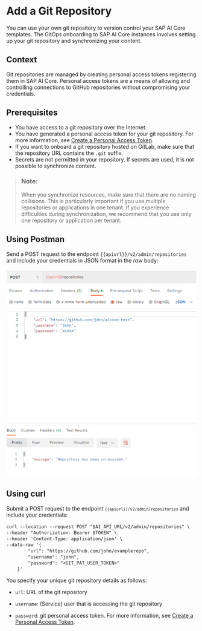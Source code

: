 <!-- loiob6681769f191490f8832d3fbb6794e89 -->

# Add a Git Repository

You can use your own git repository to version control your SAP AI Core templates. The GitOps onboarding to SAP AI Core instances involves setting up your git repository and synchronizing your content.



<a name="loiob6681769f191490f8832d3fbb6794e89__section_tx5_1c3_dxb"/>

## Context

Git repositories are managed by creating personal access tokens registering them in SAP AI Core. Personal access tokens are a means of allowing and controlling connections to GitHub repositories without compromising your credentials.



<a name="loiob6681769f191490f8832d3fbb6794e89__section_w25_mqn_hvb"/>

## Prerequisites

-   You have access to a git repository over the Internet.
-   You have generated a personal access token for your git repository. For more information, see [Create a Personal Access Token](https://docs.github.com/en/authentication/keeping-your-account-and-data-secure/creating-a-personal-access-token).
-   If you want to onboard a git repository hosted on GitLab, make sure that the repository URL contains the `.git` suffix.
-   Secrets are not permitted in your repository. If secrets are used, it is not possible to synchronize content.

> ### Note:  
> When you synchronize resources, make sure that there are no naming collisions. This is particularly important if you use multiple repositories or applications in one tenant. If you experience difficulties during synchronization, we recommend that you use only one repository or application per tenant.



<a name="loiob6681769f191490f8832d3fbb6794e89__section_m1h_pvs_hvb"/>

## Using Postman

Send a POST request to the endpoint `{{apiurl}}/v2/admin/repositories` and include your credentials in JSON format in the *raw* body:

![](images/NewGitRepoPostman_d8c07ff.png)



<a name="loiob6681769f191490f8832d3fbb6794e89__section_tpw_mws_hvb"/>

## Using curl

Submit a POST request to the endpoint <code><code>{{apiurl}}/v2/admin/repositories</code></code> and include your credentials:

```
curl --location --request POST "$AI_API_URL/v2/admin/repositories" \
--header "Authorization: Bearer $TOKEN" \
--header 'Content-Type: application/json' \
--data-raw '{
        "url": "https://github.com/john/examplerepo",
        "username": "john",
        "password": "<GIT_PAT_USER_TOKEN>"
    }'

```



You specify your unique git repository details as follows:

-   `url`: URL of the git repository

-   `username`: \(Service\) user that is accessing the git repository

-   `password`: git personal access token. For more information, see [Create a Personal Access Token](https://docs.github.com/en/authentication/keeping-your-account-and-data-secure/creating-a-personal-access-token).



